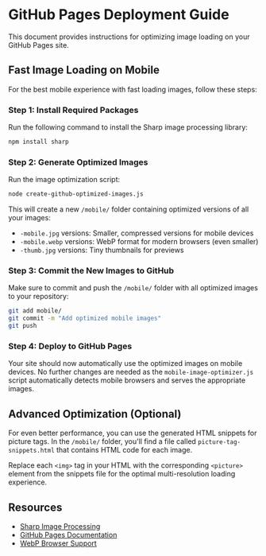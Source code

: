 # GitHub Pages Deployment Guide

This document provides instructions for optimizing image loading on your GitHub Pages site.

## Fast Image Loading on Mobile

For the best mobile experience with fast loading images, follow these steps:

### Step 1: Install Required Packages

Run the following command to install the Sharp image processing library:

```bash
npm install sharp
```

### Step 2: Generate Optimized Images

Run the image optimization script:

```bash
node create-github-optimized-images.js
```

This will create a new `/mobile/` folder containing optimized versions of all your images:

- `-mobile.jpg` versions: Smaller, compressed versions for mobile devices
- `-mobile.webp` versions: WebP format for modern browsers (even smaller)
- `-thumb.jpg` versions: Tiny thumbnails for previews

### Step 3: Commit the New Images to GitHub

Make sure to commit and push the `/mobile/` folder with all optimized images to your repository:

```bash
git add mobile/
git commit -m "Add optimized mobile images"
git push
```

### Step 4: Deploy to GitHub Pages

Your site should now automatically use the optimized images on mobile devices. No further changes are needed as the `mobile-image-optimizer.js` script automatically detects mobile browsers and serves the appropriate images.

## Advanced Optimization (Optional)

For even better performance, you can use the generated HTML snippets for picture tags. In the `/mobile/` folder, you'll find a file called `picture-tag-snippets.html` that contains HTML code for each image.

Replace each `<img>` tag in your HTML with the corresponding `<picture>` element from the snippets file for the optimal multi-resolution loading experience.

## Resources

- [Sharp Image Processing](https://sharp.pixelplumbing.com/)
- [GitHub Pages Documentation](https://docs.github.com/en/pages)
- [WebP Browser Support](https://caniuse.com/webp)
